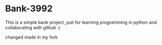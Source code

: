 # Bank-3992
This is a simple bank project, just for learning programming in python and collaborating with github :)

changed made in my fork

